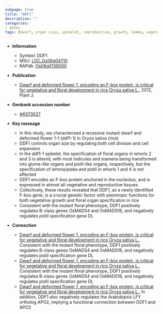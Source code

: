 ```yaml
---
subpage: true
title: "DDF1"
description: ""
categories:
- genes
tags: [dwarf, organ size, spikelet, reproductive, growth, lemma, vegetative, stamen, floral, cell division, flower, palea]
---
```


* **Information**  
    + Symbol: DDF1  
    + MSU: [LOC_Os06g04710](http://rice.plantbiology.msu.edu/cgi-bin/ORF_infopage.cgi?orf=LOC_Os06g04710)  
    + RAPdb: [Os06g0139000](http://rapdb.dna.affrc.go.jp/viewer/gbrowse_details/irgsp1?name=Os06g0139000)  

* **Publication**  
    + [Dwarf and deformed flower 1, encoding an F-box protein, is critical for vegetative and floral development in rice Oryza sativa L.](http://www.ncbi.nlm.nih.gov/pubmed?term=Dwarf+and+deformed+flower+1,+encoding+an+F-box+protein,+is+critical+for+vegetative+and+floral+development+in+rice+Oryza+sativa+L.%5BTitle%5D), 2012, Plant J.

* **Genbank accession number**  
    + [AK073027](http://www.ncbi.nlm.nih.gov/nuccore/AK073027)

* **Key message**  
    + In this study, we characterized a recessive mutant dwarf and deformed flower 1-1 (ddf1-1) in Oryza sativa (rice)
    + DDF1 controls organ size by regulating both cell division and cell expansion
    + In the ddf1-1 spikelet, the specification of floral organs in whorls 2 and 3 is altered, with most lodicules and stamens being transformed into glume-like organs and pistil-like organs, respectively, but the specification of lemma/palea and pistil in whorls 1 and 4 is not affected
    + DDF1 encodes an F-box protein anchored in the nucleolus, and is expressed in almost all vegetative and reproductive tissues
    + Collectively, these results revealed that DDF1, as a newly identified F-box gene, is a crucial genetic factor with pleiotropic functions for both vegetative growth and floral organ specification in rice
    + Consistent with the mutant floral phenotype, DDF1 positively regulates B-class genes OsMADS4 and OsMADS16, and negatively regulates pistil specification gene DL

* **Connection**  
    + [Dwarf and deformed flower 1, encoding an F-box protein, is critical for vegetative and floral development in rice Oryza sativa L.](http://www.ncbi.nlm.nih.gov/pubmed?term=Dwarf+and+deformed+flower+1,+encoding+an+F-box+protein,+is+critical+for+vegetative+and+floral+development+in+rice+Oryza+sativa+L.%5BTitle%5D), Consistent with the mutant floral phenotype, DDF1 positively regulates B-class genes OsMADS4 and OsMADS16, and negatively regulates pistil specification gene DL
    + [Dwarf and deformed flower 1, encoding an F-box protein, is critical for vegetative and floral development in rice Oryza sativa L.](http://www.ncbi.nlm.nih.gov/pubmed?term=Dwarf+and+deformed+flower+1,+encoding+an+F-box+protein,+is+critical+for+vegetative+and+floral+development+in+rice+Oryza+sativa+L.%5BTitle%5D), Consistent with the mutant floral phenotype, DDF1 positively regulates B-class genes OsMADS4 and OsMADS16, and negatively regulates pistil specification gene DL
    + [Dwarf and deformed flower 1, encoding an F-box protein, is critical for vegetative and floral development in rice Oryza sativa L.](http://www.ncbi.nlm.nih.gov/pubmed?term=Dwarf+and+deformed+flower+1,+encoding+an+F-box+protein,+is+critical+for+vegetative+and+floral+development+in+rice+Oryza+sativa+L.%5BTitle%5D), In addition, DDF1 also negatively regulates the Arabidopsis LFY ortholog APO2, implying a functional connection between DDF1 and APO2



